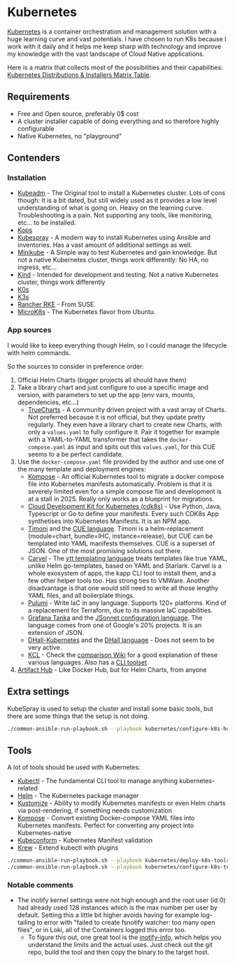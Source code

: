 # Kubernetes

[Kubernetes](https://kubernetes.io/) is a container orchestration and management solution with a huge learning curve and vast potentials. I have chosen to run K8s because I work with it daily and it helps me keep sharp with technology and improve my knowledge with the vast landscape of Cloud Native applications.

Here is a matrix that collects most of the possibilities and their capabilities: [Kubernetes Distributions & Installers Matrix Table](https://nubenetes.com/matrix-table/#).

## Requirements

- Free and Open source, preferably 0$ cost
- A cluster installer capable of doing everything and so therefore highly configurable
- Native Kubernetes, no "playground"

## Contenders

### Installation

- [Kubeadm](https://kubernetes.io/docs/reference/setup-tools/kubeadm/) - The Original tool to install a Kubernetes cluster. Lots of cons though: It is a bit dated, but still widely used as it provides a low level understanding of what is going on. Heavy on the learning curve. Troubleshooting is a pain. Not supporting any tools, like monitoring, etc... to be installed.
- [Kops](https://kops.sigs.k8s.io/)
- [Kubespray](https://github.com/kubernetes-sigs/kubespray) - A modern way to install Kubernetes using Ansible and inventories. Has a vast amount of additional settings as well.
- [Minikube](https://minikube.sigs.k8s.io/docs/) - A Simple way to test Kubernetes and gain knowledge. But not a native Kubernetes cluster, things work differently: No HA, no ingress, etc...
- [Kind](https://kind.sigs.k8s.io/) - Intended for development and testing. Not a native Kubernetes cluster, things work differently
- [K0s](https://k0sproject.io/)
- [K3s](https://k3s.io/)
- [Rancher RKE](https://www.rancher.com/index.php/products/rke) - From SUSE.
- [MicroK8s](https://microk8s.io/) - The Kubernetes flavor from Ubuntu.

### App sources

I would like to keep everything though Helm, so I could manage the lifecycle with helm commands.

So the sources to consider in preference order:

1. Official Helm Charts (bigger projects all should have them)
2. Take a library chart and just configure to use a specific image and version, with parameters to set up the app (env vars, mounts, dependencies, etc...)
    - [TrueCharts](https://truecharts.org/) - A community driven project with a vast array of Charts. Not preferred because it is not official, but they update pretty regularly. They even have a library chart to create new Charts, with only a `values.yaml` to fully configure it. Pair it together for example with a YAML-to-YAML transformer that takes the `docker-compose.yaml` as input and spits out this `values.yaml`, for this CUE seems to a be perfect candidate.
3. Use the `docker-compose.yaml` file provided by the author and use one of the many template and deployment engines:
    - [Kompose](https://kompose.io/) - An official Kubernetes tool to migrate a docker compose file into Kubernetes manifests automatically. Problem is that it is severely limited even for a simple compose file and development is at a stall in 2025. Really only works as a blueprint for migrations.
    - [Cloud Development Kit for Kubernetes (cdk8s)](https://cdk8s.io/) - Use Python, Java, Typescript or Go to define your manifests. Every such CDK8s App synthetises into Kubernetes Manifests. It is an NPM app.
    - [Timoni](https://timoni.sh/) and the [CUE language](https://cuelang.org/). Timoni is a helm-replacement (module=chart, bundle=IHC, instance=release), but CUE can be templated into YAML manifests themselves. CUE is a superset of JSON. One of the most promising solutions out there.
    - [Carvel](https://carvel.dev/) - The [ytt templating language](https://carvel.dev/ytt/) treats templates like true YAML, unlike Helm go-templates, based on YAML and Starlark. Carvel is a whole exosystem of apps, the kapp CLI tool to install them, and a few other helper tools too. Has strong ties to VMWare. Another disadvantage is that one would still need to write all those lengthy YAML files, and all boilerplate things.
    - [Pulumi](https://github.com/pulumi/pulumi) - Write IaC in any language. Supports 120+ platforms. Kind of a replacement for Terraform, due to its massive IaC capabilities.
    - [Grafana Tanka](https://tanka.dev/) and the [JSonnet configuration language](https://jsonnet.org/). The language comes from one of Google's 20% projects. It is an extension of JSON.
    - [DHall-Kubernetes](https://github.com/dhall-lang/dhall-kubernetes) and the [DHall language](https://github.com/dhall-lang/dhall-lang) - Does not seem to be very active.
    - [KCL](https://github.com/kcl-lang/kcl) - Check the [comparison Wiki](https://www.kcl-lang.io/docs/user_docs/getting-started/intro) for a good explanation of these various languages. Also has a [CLI toolset](https://github.com/kcl-lang/cli)
4. [Artifact Hub](https://artifacthub.io/) - Like Docker Hub, but for Helm Charts, from anyone

## Extra settings

KubeSpray is used to setup the cluster and install some basic tools, but there are some things that the setup is not doing.

```bash
./common-ansible-run-playbook.sh --playbook kubernetes/configure-k8s-hosts.yaml --no-check
```

## Tools

A lot of tools should be used with Kubernetes:

- [Kubectl](https://kubernetes.io/docs/reference/kubectl/) - The fundamental CLI tool to manage anything kubernetes-related
- [Helm](https://helm.sh/) - The Kubernetes package manager
- [Kustomize](https://github.com/kubernetes-sigs/kustomize) - Ability to modify Kubernetes manifests or even Helm charts via post-rendering, if something needs customization
- [Kompose](https://kompose.io/) - Convert existing Docker-compose YAML files into Kubernetes manifests. Perfect for converting any project into Kubernetes-native
- [Kubeconform](https://github.com/yannh/kubeconform) - Kubernetes Manifest validation
- [Krew](https://github.com/kubernetes-sigs/krew) - Extend kubectl with plugins

```bash
./common-ansible-run-playbook.sh --playbook kubernetes/deploy-k8s-tools.yaml --no-check
./common-ansible-run-playbook.sh --playbook kubernetes/configure-k8s-tools.yaml --no-check
```

### Notable comments

- The inotify kernel settings were not high enough and the root user (id 0) had already used 128 instances which is the max number per user by default. Setting this a little bit higher avoids having for example log-tailing to error with "failed to create fsnotify watcher: too many open files", or in Loki, all of the Containers logged this error too.
  - To figure this out, one great tool is the [inotify-info](https://github.com/mikesart/inotify-info), which helps you understand the limits and the actual uses. Just check out the git repo, build the tool and then copy the binary to the target host.
